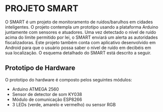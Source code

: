 # PROJETO SMART #
O SMART é um projeto de monitoramento de ruídos/barulhos em cidades inteligentes. O projeto contempla um prototipo usando a
plataforma Arduino juntamente com sensores e atuadores. Uma vez detectado o nível de ruído acima do limite permitido por lei, 
o SMART enviará um alerta as autoridades fiscalizadoras. Este projeto também conta com aplicativo desenvolvido em Android para que o usuário possa saber o nível de ruído em decibéis em sua localização. O esquema detalhado do SMART está descrito a seguir.

## Prototipo de Hardware ##
O prototipo do hardware é composto pelos seguintes módulos:
- Arduino ATMEGA 2560
- Sensor de detector de som KY038
- Módulo de comunicação ESP8266
- 3 LEDs (verde, amarelo e vermelho) ou sensor RGB

